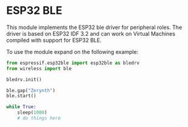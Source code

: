 # ESP32 BLE

This module implements the ESP32 ble driver for peripheral roles.
The driver is based on ESP32 IDF 3.2 and can work on Virtual Machines compiled with support for ESP32 BLE.

To use the module expand on the following example:

```python
from espressif.esp32ble import esp32ble as bledrv
from wireless import ble

bledrv.init()

ble.gap("Zerynth")
ble.start()

while True:
    sleep(1000)
    # do things here
```
<!--stackedit_data:
eyJoaXN0b3J5IjpbLTExODE3NTk1OTBdfQ==
-->